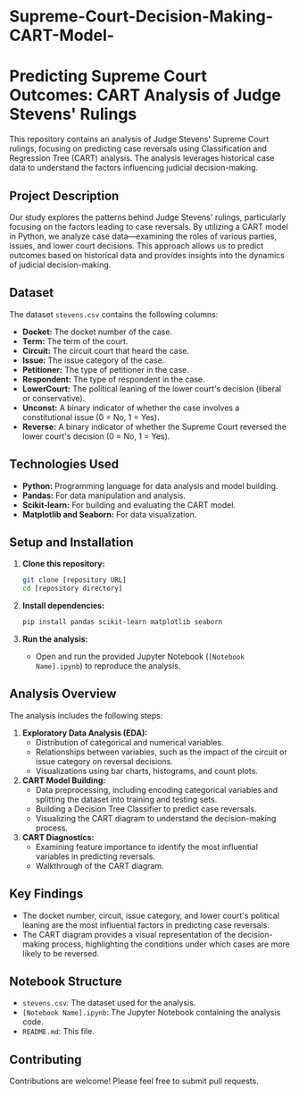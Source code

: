 # Supreme-Court-Decision-Making-CART-Model-
# Predicting Supreme Court Outcomes: CART Analysis of Judge Stevens' Rulings

This repository contains an analysis of Judge Stevens' Supreme Court rulings, focusing on predicting case reversals using Classification and Regression Tree (CART) analysis. The analysis leverages historical case data to understand the factors influencing judicial decision-making.

## Project Description

Our study explores the patterns behind Judge Stevens' rulings, particularly focusing on the factors leading to case reversals. By utilizing a CART model in Python, we analyze case data—examining the roles of various parties, issues, and lower court decisions. This approach allows us to predict outcomes based on historical data and provides insights into the dynamics of judicial decision-making.

## Dataset

The dataset `stevens.csv` contains the following columns:

* **Docket:** The docket number of the case.
* **Term:** The term of the court.
* **Circuit:** The circuit court that heard the case.
* **Issue:** The issue category of the case.
* **Petitioner:** The type of petitioner in the case.
* **Respondent:** The type of respondent in the case.
* **LowerCourt:** The political leaning of the lower court's decision (liberal or conservative).
* **Unconst:** A binary indicator of whether the case involves a constitutional issue (0 = No, 1 = Yes).
* **Reverse:** A binary indicator of whether the Supreme Court reversed the lower court's decision (0 = No, 1 = Yes).

## Technologies Used

* **Python:** Programming language for data analysis and model building.
* **Pandas:** For data manipulation and analysis.
* **Scikit-learn:** For building and evaluating the CART model.
* **Matplotlib and Seaborn:** For data visualization.

## Setup and Installation

1.  **Clone this repository:**

    ```bash
    git clone [repository URL]
    cd [repository directory]
    ```

2.  **Install dependencies:**

    ```bash
    pip install pandas scikit-learn matplotlib seaborn
    ```

3.  **Run the analysis:**

    * Open and run the provided Jupyter Notebook (`[Notebook Name].ipynb`) to reproduce the analysis.

## Analysis Overview

The analysis includes the following steps:

1.  **Exploratory Data Analysis (EDA):**
    * Distribution of categorical and numerical variables.
    * Relationships between variables, such as the impact of the circuit or issue category on reversal decisions.
    * Visualizations using bar charts, histograms, and count plots.
2.  **CART Model Building:**
    * Data preprocessing, including encoding categorical variables and splitting the dataset into training and testing sets.
    * Building a Decision Tree Classifier to predict case reversals.
    * Visualizing the CART diagram to understand the decision-making process.
3.  **CART Diagnostics:**
    * Examining feature importance to identify the most influential variables in predicting reversals.
    * Walkthrough of the CART diagram.

## Key Findings

* The docket number, circuit, issue category, and lower court's political leaning are the most influential factors in predicting case reversals.
* The CART diagram provides a visual representation of the decision-making process, highlighting the conditions under which cases are more likely to be reversed.

## Notebook Structure

* `stevens.csv`: The dataset used for the analysis.
* `[Notebook Name].ipynb`: The Jupyter Notebook containing the analysis code.
* `README.md`: This file.

## Contributing

Contributions are welcome! Please feel free to submit pull requests.
